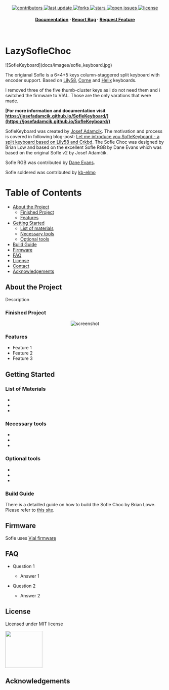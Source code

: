 <div align="center">
  
<!-- Badges -->
<p>
  <a href="https://github.com/Mboehmlaender/kb-lazy-sofle-choc/graphs/contributors">
    <img src="https://img.shields.io/github/contributors/Mboehmlaender/kb-lazy-sofle-choc" alt="contributors" />
  </a>
  <a href="">
    <img src="https://img.shields.io/github/last-commit/Mboehmlaender/kb-lazy-sofle-choc" alt="last update" />
  </a>
  <a href="https://github.com/Mboehmlaender/kb-lazy-sofle-choc/network/members">
    <img src="https://img.shields.io/github/forks/Mboehmlaender/kb-lazy-sofle-choc" alt="forks" />
  </a>
  <a href="https://github.com/Mboehmlaender/kb-lazy-sofle-choc/stargazers">
    <img src="https://img.shields.io/github/stars/Mboehmlaender/kb-lazy-sofle-choc" alt="stars" />
  </a>
  <a href="https://github.com/Mboehmlaender/kb-lazy-sofle-choc/issues/">
    <img src="https://img.shields.io/github/issues/Mboehmlaender/kb-lazy-sofle-choc" alt="open issues" />
  </a>
  <a href="https://github.com/Mboehmlaender/kb-lazy-sofle-choc/blob/master/LICENSE">
    <img src="https://img.shields.io/github/license/Mboehmlaender/kb-lazy-sofle-choc.svg" alt="license" />
  </a>
</p>
   
<h4>
    <a href="https://github.com/Mboehmlaender/kb-lazy-sofle-choc">Documentation</a>
  <span> · </span>
    <a href="https://github.com/Mboehmlaender/kb-lazy-sofle-choc/issues/">Report Bug</a>
  <span> · </span>
    <a href="https://github.com/Mboehmlaender/kb-lazy-sofle-choc/issues/">Request Feature</a>
  </h4>
</div>

<br />
  <!-- <img src="assets/logo.png" alt="logo" width="200" height="auto" /> -->
  <h1>LazySofleChoc</h1>
  
  <p>
![SofleKeyboard](docs/images/sofle_keyboard.jpg)

The origianal Sofle is a 6×4+5 keys column-staggered split keyboard with encoder support. Based on [Lily58](https://github.com/kata0510/Lily58), [Corne](https://github.com/foostan/crkbd) and [Helix](https://github.com/MakotoKurauchi/helix) keyboards.

I removed three of the five thumb-cluster keys as i do not need them and i switched the firmware to VIAL. Those are the only varations that were made.

**[For more information and documentation visit https://josefadamcik.github.io/SofleKeyboard/](https://josefadamcik.github.io/SofleKeyboard/)**

SofleKeyboard was created by [Josef Adamcik](https://josef-adamcik.cz/). The motivation and process is covered in following blog-post: [Let me introduce you SofleKeyboard - a split keyboard based on Lily58 and Crkbd](https://josef-adamcik.cz/electronics/let-me-introduce-you-sofle-keyboard-split-keyboard-based-on-lily58.html). The Sofle Choc was designed by Brian Low and based on the excellent Sofle RGB by Dane Evans which was based on the original Sofle v2 by Josef Adamčík.

Sofle RGB was contributed by [Dane Evans](https://github.com/DaneEvans).

Sofle soldered was contributed by [kb-elmo](https://github.com/kb-elmo)

</p>

<!-- Table of Contents -->
# Table of Contents

- [About the Project](#about-the-project)
  * [Finished Project](#finished-project)
  * [Features](#features)
- [Getting Started](#getting-started)
  * [List of materials](#list-of-materials)
  * [Necessary tools](#necessary-tools) 
  * [Optional tools](#optional-tools)
- [Build Guide](#build-guide)
- [Firmware](#firmware)
- [FAQ](#faq)
- [License](#license)
- [Contact](#contact)
- [Acknowledgements](#acknowledgements)

<!-- About the Project -->
## About the Project
Description

<!-- Finished Project -->
### Finished Project

<div align="center"> 
  <img src="https://placehold.co/600x400?text=Your+Screenshot+here" alt="screenshot" />
</div>

<!-- Features -->
### Features

- Feature 1
- Feature 2
- Feature 3

<!-- Getting Started -->
## Getting Started

<!-- List of Materials -->
### List of Materials

- 
- 
- 

<!-- Necessary tools -->
### Necessary tools
- 
-
-
   
<!-- Optional tools -->
### Optional tools
- 
-
-

<!-- Build Guide -->
### Build Guide

There is a detailled guide on how to build the Sofle Choc by Brian Lowe. Please refer to [this site](https://brianlow.notion.site/Sofle-Choc-Build-Guide-c4bbbaece6e746f7a5956842af567e79).

<!-- Firmware -->
## Firmware 

Sofle uses [Vial firmware](https://github.com/vial-kb/vial-qmk)

<!-- FAQ -->
## FAQ

- Question 1

  + Answer 1

- Question 2

  + Answer 2


<!-- License -->
## License

Licensed under MIT license

[<img src="https://opensource.org/wp-content/themes/osi/assets/img/osi-badge-light.svg" width="117">](https://opensource.org/license/mit)

<!-- Acknowledgments -->
## Acknowledgements
